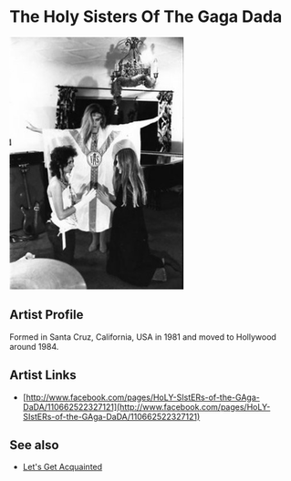 # The Holy Sisters Of The Gaga Dada

![](../../assets/artists/The_Holy_Sisters_Of_The_Gaga_Dada.png)

## Artist Profile

Formed in Santa Cruz, California, USA in 1981 and moved to Hollywood around 1984.

## Artist Links

- [http://www.facebook.com/pages/HoLY-SIstERs-of-the-GAga-DaDA/110662522327121](http://www.facebook.com/pages/HoLY-SIstERs-of-the-GAga-DaDA/110662522327121)


## See also

- [Let's Get Acquainted](Lets_Get_Acquainted.md)
